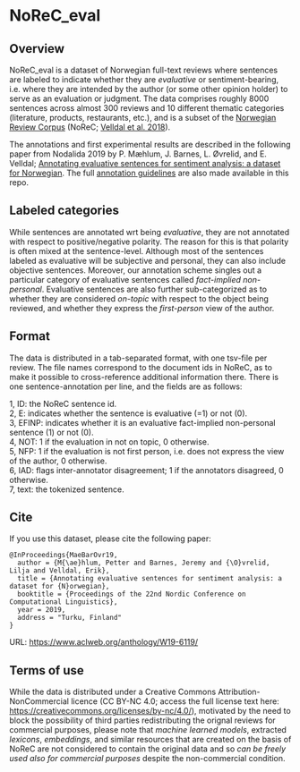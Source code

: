 # NoReC_eval

## Overview 
NoReC_eval is a dataset of Norwegian full-text reviews where sentences are labeled to indicate whether they are _evaluative_ or sentiment-bearing, i.e. where they are intended by the author (or some other opinion holder) to serve as an evaluation or judgment. The data comprises roughly 8000 sentences across almost 300 reviews and 10 different thematic categories (literature, products, restaurants, etc.), and is a subset of the [Norwegian Review Corpus](https://github.com/ltgoslo/norec) (NoReC; [Velldal et al. 2018](http://www.lrec-conf.org/proceedings/lrec2018/pdf/851.pdf)). 

The annotations and first experimental results are described in the following paper from Nodalida 2019 by P. Mæhlum, J. Barnes, L. Øvrelid, and E. Velldal; [Annotating evaluative sentences for sentiment analysis: a dataset for Norwegian](https://www.aclweb.org/anthology/W19-6113/). The full [annotation guidelines](https://github.com/ltgoslo/norec_eval/blob/master/annotation_guidelines/guidelines.md) are also made available in this repo.

## Labeled categories
While sentences are annotated wrt being *evaluative*, they are not annotated with respect to positive/negative polarity. The reason for this is that polarity is often mixed at the sentence-level. Although most of the sentences labeled as evaluative will be subjective and personal, they can also include objective sentences. Moreover, our annotation scheme singles out a particular category of evaluative sentences called *fact-implied non-personal*. Evaluative sentences are also further sub-categorized as to whether they are considered *on-topic* with respect to the object being reviewed, and whether they express the *first-person* view of the author.

## Format
The data is distributed in a tab-separated format, with one tsv-file per review. The file names correspond to the document ids in NoReC, as to make it possible to cross-reference additional information there. There is one sentence-annotation per line, and the fields are as follows:

1, ID: the NoReC sentence id.  
2, E: indicates whether the sentence is evaluative (=1) or not (0).  
3, EFINP: indicates whether it is an evaluative fact-implied non-personal sentence (1) or not (0).  
4, NOT: 1 if the evaluation in not on topic, 0 otherwise.  
5, NFP: 1 if the evaluation is not first person, i.e. does not express the view of the author, 0 otherwise.  
6, IAD: flags inter-annotator disagreement; 1 if the annotators disagreed, 0 otherwise.  
7, text: the tokenized sentence.  

## Cite
If you use this dataset, please cite the following paper:

```
@InProceedings{MaeBarOvr19,
  author = {M{\ae}hlum, Petter and Barnes, Jeremy and {\O}vrelid, Lilja and Velldal, Erik},
  title = {Annotating evaluative sentences for sentiment analysis: a dataset for {N}orwegian},
  booktitle = {Proceedings of the 22nd Nordic Conference on Computational Linguistics},
  year = 2019,
  address = "Turku, Finland"
}
```
URL: https://www.aclweb.org/anthology/W19-6119/

## Terms of use

While the data is distributed under a Creative Commons Attribution-NonCommercial licence (CC BY-NC 4.0; access the full license text here: https://creativecommons.org/licenses/by-nc/4.0/), motivated by the need to block the possibility of third parties redistributing the orignal reviews for commercial purposes, please note that *machine learned models*, extracted *lexicons*, *embeddings*, and similar resources that are created on the basis of NoReC are not considered to contain the original data and so *can be freely used also for commercial purposes* despite the non-commercial condition.
